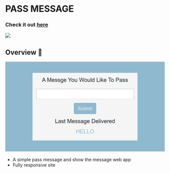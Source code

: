 # PASS MESSAGE

### Check it out [here](https://surajitpore0.github.io/passMessage/)

<img src = "https://forthebadge.com/images/badges/made-with-javascript.svg">

## Overview 👀

![web app](./img/home.png)

-   A simple pass message and show the message web app
-   Fully responsive site

